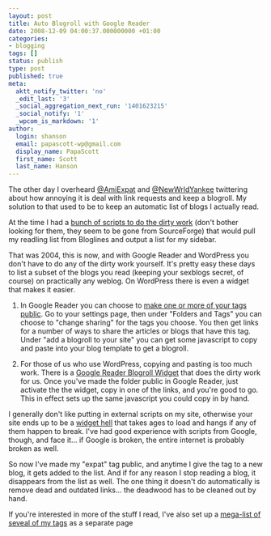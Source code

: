 ```yaml
---
layout: post
title: Auto Blogroll with Google Reader
date: 2008-12-09 04:00:37.000000000 +01:00
categories:
- blogging
tags: []
status: publish
type: post
published: true
meta:
  aktt_notify_twitter: 'no'
  _edit_last: '3'
  _social_aggregation_next_run: '1401623215'
  _social_notify: '1'
  _wpcom_is_markdown: '1'
author:
  login: shanson
  email: papascott-wp@gmail.com
  display_name: PapaScott
  first_name: Scott
  last_name: Hanson
---
```

<p>The other day I overheard <a href="http://twitter.com/NewWrldYankee">@AmiExpat</a> and <a href="http://twitter.com/NewWrldYankee">@NewWrldYankee</a> twittering about how annoying it is deal with link requests and keep a blogroll. My solution to that used to be to keep an automatic list of blogs I actually read.</p>
<p>At the time I had a <a href="http://www.papascott.de/archives/2004/12/07/blogroll-timestamps-with-perl-and-bloglines/">bunch of scripts to do the dirty work</a> (don't bother looking for them, they seem to be gone from SourceForge) that would pull my readling list from Bloglines and output a list for my sidebar.</p>
<p>That was 2004, this is now, and with Google Reader and WordPress you don't have to do any of the dirty work yourself. It's pretty easy these days to list a subset of the blogs you read (keeping your sexblogs secret, of course) on practically any weblog.  On WordPress there is even a widget that makes it easier.</p>
<ol>
<li>In Google Reader you can choose to <a href="http://googlereader.blogspot.com/2007/11/attack-of-20ers.html">make one or more of your tags public</a>. Go to your settings page, then under "Folders and Tags" you can choose to "change sharing" for the tags you choose. You then get links for a number of ways to share the articles or blogs that have this tag. Under "add a blogroll to your site" you can get some javascript to copy and paste into your blog template to get a blogroll.</li>
<li>
<p>For those of us who use WordPress, copying and pasting is too much work.  There is a <a href="http://wordpress.org/extend/plugins/google-reader-blogroll-widget/">Google Reader Blogroll Widget</a> that does the dirty work for us. Once you've made the folder public in Google Reader, just activate the the widget, copy in one of the links, and you're good to go. This in effect sets up the same javascript you could copy in by hand.</p>
</li>
</ol>
<p>I generally don't like putting in external scripts on my site, otherwise your site ends up to be a <a href="http://lumma.de">widget hell</a> that takes ages to load and hangs if any of them happen to break. I've had good experience with scripts from Google, though, and face it... if Google is broken, the entire internet is probably broken as well.</p>
<p>So now I've made my "expat" tag public, and anytime I give the tag to a new blog, it gets added to the list. And if for any reason I stop reading a blog, it disappears from the list as well. The one thing it doesn't do automatically is remove dead and outdated links... the deadwood has to be cleaned out by hand.</p>
<p>If you're interested in more of the stuff I read, I've also set up a <a href="http://www.papascott.de/reading-list/">mega-list of seveal of my tags</a> as a separate page</p>
